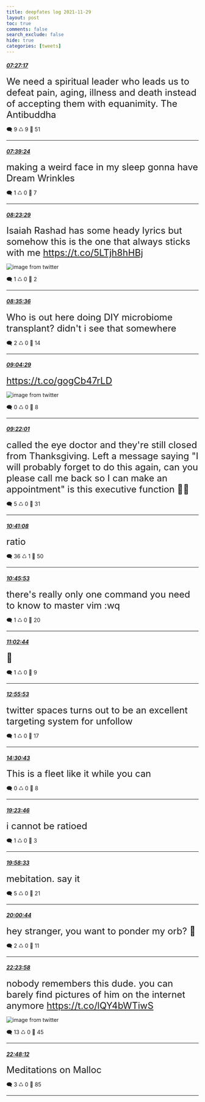```yaml
---
title: deepfates log 2021-11-29
layout: post
toc: true
comments: false
search_exclude: false
hide: true
categories: [tweets]
---
```



#### <a href = "https://twitter.com/deepfates/status/1465326504737398789">*07:27:17*</a>

<font size="5">We need a spiritual leader who leads us to defeat pain, aging, illness and death instead of accepting them with equanimity. The Antibuddha</font>



🗨️ 9 ♺ 9 🤍  51   

---
    
#### <a href = "https://twitter.com/deepfates/status/1465329553325404166">*07:39:24*</a>

<font size="5">making a weird face in my sleep gonna have Dream Wrinkles</font>



🗨️ 1 ♺ 0 🤍  7   

---
    
#### <a href = "https://twitter.com/deepfates/status/1465340646617616388">*08:23:29*</a>

<font size="5">Isaiah Rashad has some heady lyrics but somehow this is the one that always sticks with me  https://t.co/5LTjh8hHBj</font>

![image from twitter](/images/from_twitter/FFXvjXZWQAYwtub.jpg)


🗨️ 1 ♺ 0 🤍  2   

---
    
#### <a href = "https://twitter.com/deepfates/status/1465343697185390599">*08:35:36*</a>

<font size="5">Who is out here doing DIY microbiome transplant? didn't i see that somewhere</font>



🗨️ 2 ♺ 0 🤍  14   

---
    
#### <a href = "https://twitter.com/deepfates/status/1465350964085354502">*09:04:29*</a>

<font size="5"> https://t.co/gogCb47rLD</font>

![image from twitter](/images/from_twitter/FFX475mWYAkYfS2.jpg)


🗨️ 0 ♺ 0 🤍  8   

---
    
#### <a href = "https://twitter.com/deepfates/status/1465355377311039494">*09:22:01*</a>

<font size="5">called the eye doctor and they're still closed from Thanksgiving. Left a message saying "I will probably forget to do this again, can you please call me back so I can make an appointment"  is this executive function 💁🏼</font>



🗨️ 5 ♺ 0 🤍  31   

---
    
#### <a href = "https://twitter.com/deepfates/status/1465375285906489351">*10:41:08*</a>

<font size="5">ratio</font>



🗨️ 36 ♺ 1 🤍  50   

---
    
#### <a href = "https://twitter.com/deepfates/status/1465376483678072836">*10:45:53*</a>

<font size="5">there's really only one command you need to know to master vim  :wq</font>



🗨️ 1 ♺ 0 🤍  20   

---
    
#### <a href = "https://twitter.com/deepfates/status/1465380721019789320">*11:02:44*</a>

<font size="5">🥺</font>



🗨️ 1 ♺ 0 🤍  9   

---
    
#### <a href = "https://twitter.com/deepfates/status/1465409200159346688">*12:55:53*</a>

<font size="5">twitter spaces turns out to be an excellent targeting system for unfollow</font>



🗨️ 1 ♺ 0 🤍  17   

---
    
#### <a href = "https://twitter.com/deepfates/status/1465433065497366530">*14:30:43*</a>

<font size="5">This is a fleet like it while you can</font>



🗨️ 0 ♺ 0 🤍  8   

---
    
#### <a href = "https://twitter.com/deepfates/status/1465506810446680065">*19:23:46*</a>

<font size="5">i cannot be ratioed</font>



🗨️ 1 ♺ 0 🤍  3   

---
    
#### <a href = "https://twitter.com/deepfates/status/1465515564139356161">*19:58:33*</a>

<font size="5">mebitation. say it</font>



🗨️ 5 ♺ 0 🤍  21   

---
    
#### <a href = "https://twitter.com/deepfates/status/1465516113777741826">*20:00:44*</a>

<font size="5">hey stranger, you want to ponder my orb?  🔮</font>



🗨️ 2 ♺ 0 🤍  11   

---
    
#### <a href = "https://twitter.com/deepfates/status/1465552163116044292">*22:23:58*</a>

<font size="5">nobody remembers this dude. you can barely find pictures of him on the internet anymore  https://t.co/lQY4bWTiwS</font>

![image from twitter](/images/from_twitter/FFav7RiXoAMNIXo.jpg)


🗨️ 13 ♺ 0 🤍  45   

---
    
#### <a href = "https://twitter.com/deepfates/status/1465558260895735811">*22:48:12*</a>

<font size="5">Meditations on Malloc</font>



🗨️ 3 ♺ 0 🤍  85   

---
    
            
